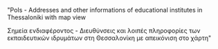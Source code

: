 "PoIs - Addresses and other informations of educational institutes in Thessaloniki with map view

Σημεία ενδιαφέροντος - Διευθύνσεις και λοιπές πληροφορίες των εκπαιδευτικών ιδρυμάτων στη Θεσσαλονίκη με απεικόνιση στο χάρτη"
